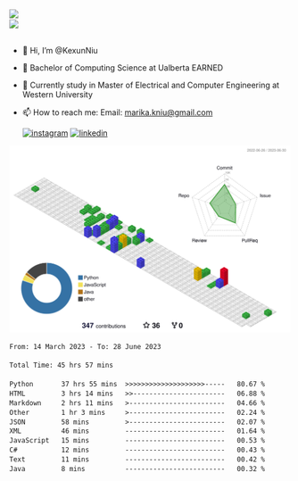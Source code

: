 <a href="https://github.com/anuraghazra/github-readme-stats">
  <img align="center" src="https://github-readme-stats.vercel.app/api?username=KexunNiu&show_icons=true" />
</a>
</br>
<a href="https://github.com/anuraghazra/github-readme-stats">
  <img align="center" src="https://github-readme-stats.vercel.app/api/top-langs/?username=KexunNiu" />
</a>

</br>
</br>

- 👋 Hi, I’m @KexunNiu
- 👀 Bachelor of Computing Science at Ualberta EARNED
- 🌱 Currently study in Master of Electrical and Computer Engineering at Western University
- 📫 How to reach me: Email: marika.kniu@gmail.com
  
  [![instagram](https://github.com/shikhar1020jais1/Git-Social/blob/master/Icons/Instagram1.png (Instagram))][1] [![linkedin](https://github.com/shikhar1020jais1/Git-Social/blob/master/Icons/LinkedIn1.png (LinkedIn))][2]

<!-- To Link your profile to the media buttons -->

[1]: https://www.instagram.com/barryn719_
[2]: https://www.linkedin.com/in/kexun-niu



![](./profile-3d-contrib/profile-gitblock.svg)

<!--START_SECTION:waka-->

```txt
From: 14 March 2023 - To: 28 June 2023

Total Time: 45 hrs 57 mins

Python       37 hrs 55 mins  >>>>>>>>>>>>>>>>>>>>-----   80.67 %
HTML         3 hrs 14 mins   >>-----------------------   06.88 %
Markdown     2 hrs 11 mins   >------------------------   04.66 %
Other        1 hr 3 mins     >------------------------   02.24 %
JSON         58 mins         >------------------------   02.07 %
XML          46 mins         -------------------------   01.64 %
JavaScript   15 mins         -------------------------   00.53 %
C#           12 mins         -------------------------   00.43 %
Text         11 mins         -------------------------   00.42 %
Java         8 mins          -------------------------   00.32 %
```

<!--END_SECTION:waka-->

